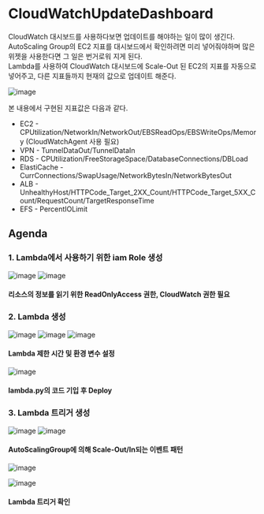 # CloudWatchUpdateDashboard

CloudWatch 대시보드를 사용하다보면 업데이트를 해야하는 일이 많이 생긴다.  <br>
AutoScaling Group의 EC2 지표를 대시보드에서 확인하려면 미리 넣어줘야하며 많은 위젯을 사용한다면 그 일은 번거로워 지게 된다. <br>
Lambda를 사용하여 CloudWatch 대시보드에 Scale-Out 된 EC2의 지표를 자동으로 넣어주고, 다른 지표들까지 현재의 값으로 업데이트 해준다. <br>


![image](https://user-images.githubusercontent.com/43159901/171341416-d5c734e3-a5cc-4631-9459-20d129339d80.png)
  

본 내용에서 구현된 지표값은 다음과 같다. <br>
* EC2 - CPUtilization/NetworkIn/NetworkOut/EBSReadOps/EBSWriteOps/Memory (CloudWatchAgent 사용 필요)
* VPN - TunnelDataOut/TunnelDataIn
* RDS - CPUtilization/FreeStorageSpace/DatabaseConnections/DBLoad
* ElastiCache - CurrConnections/SwapUsage/NetworkBytesIn/NetworkBytesOut
* ALB - UnhealthyHost/HTTPCode_Target_2XX_Count/HTTPCode_Target_5XX_Count/RequestCount/TargetResponseTime
* EFS - PercentIOLimit






## Agenda

### 1. Lambda에서 사용하기 위한 iam Role 생성 
![image](https://user-images.githubusercontent.com/43159901/171341773-d09dc4ba-4967-4f12-8142-215fe8ba8e1a.png)
![image](https://user-images.githubusercontent.com/43159901/171341857-80bba59f-e61d-46e1-a657-98b1dc399115.png)

#### 리소스의 정보를 읽기 위한 ReadOnlyAccess 권한, CloudWatch 권한 필요


### 2. Lambda 생성
![image](https://user-images.githubusercontent.com/43159901/171344485-5a079f10-be56-460e-a380-6e4a62390c5a.png)
![image](https://user-images.githubusercontent.com/43159901/171342295-a29e0415-f90c-47d6-b739-4389ba337bf3.png)
![image](https://user-images.githubusercontent.com/43159901/171342454-d3dc8021-199b-4380-b89b-e650cd5924c6.png)
#### Lambda 제한 시간 및 환경 변수 설정
![image](https://user-images.githubusercontent.com/43159901/171342599-73d8c24a-e974-466d-83c2-3eb28488f8fe.png)
#### lambda.py의 코드 기입 후 Deploy

### 3. Lambda 트리거 생성
![image](https://user-images.githubusercontent.com/43159901/171342786-0e931228-4d22-421d-8e7b-e37874a85efd.png)
![image](https://user-images.githubusercontent.com/43159901/171344149-6ba0e07e-0019-4284-a9b0-9f87198ce04a.png)
#### AutoScalingGroup에 의해 Scale-Out/In되는 이벤트 패턴

![image](https://user-images.githubusercontent.com/43159901/171344264-ec69334d-8718-42c8-99c7-208f9f667bc5.png)

![image](https://user-images.githubusercontent.com/43159901/171344569-230c26f5-ffb3-4748-b21a-b330f7522c32.png)
#### Lambda 트리거 확인


#### 
